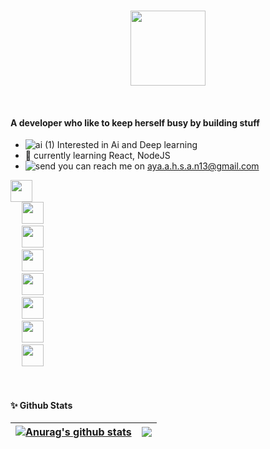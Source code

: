 <br>
<p align="center" >
<img height="120" src="https://user-images.githubusercontent.com/57912134/177364521-8c0ba44f-d860-495f-b2a4-b98b0a02b18a.svg">
</p>

<br>

<h4> A developer who like to keep herself busy by building stuff  </h4>

- ![ai (1)](https://user-images.githubusercontent.com/57912134/177229957-b0ba99c0-a9d8-45e2-9b06-530ae9d6bd83.png) Interested in Ai and Deep learning
- 🌱 currently learning React, NodeJS
-  ![send](https://user-images.githubusercontent.com/57912134/177230333-0ada4e74-f43f-4b1e-a939-ff0c7cfe9c5f.png) you can reach me on aya.a.h.s.a.n13@gmail.com



<code><img height="35" 
           src="https://user-images.githubusercontent.com/57912134/177231821-83a857dc-06dd-43ab-8013-6b0af838bcf8.png">
</code> 
<code><img height="35" 
           src="https://user-images.githubusercontent.com/57912134/177231659-f5f622a2-7631-418a-86f9-e99ae8ec31f9.svg">
</code> 
<code><img height="35" 
           src="https://user-images.githubusercontent.com/57912134/177375297-3026df0a-8976-4cff-aea5-de226cf93163.png">
</code> 
<code><img height="35" 
           src="https://user-images.githubusercontent.com/57912134/177231830-719d7b02-2c00-4cce-bcf1-b6714ae5f98b.png">
</code> 
<code><img height="35" 
           src="https://user-images.githubusercontent.com/57912134/177231850-f9da99ed-e15a-4e1b-b3f9-d3f02c8df13b.png">
</code> 
<code><img height="35" 
           src="https://user-images.githubusercontent.com/57912134/177231858-3b07d118-3d52-453e-83f6-5469ed1363ca.png">
</code> 
<code><img height="35" 
           src="https://user-images.githubusercontent.com/57912134/177231859-6a5bdfa1-6dc8-4866-9cfb-3e31c8188b50.png">
</code> 
<code><img height="35" 
           src="https://user-images.githubusercontent.com/57912134/177375315-7e7b4882-6cb6-429b-9d88-b8b2095e765f.png">
</code>

<br>

<h4>✨ Github Stats</h4>

| <a href="https://github.com/Aya-ah/github-readme-stats"><img align="center" src="https://github-readme-stats.vercel.app/api?username=Aya-ah&theme=tokyonight&show_icons=true" alt="Anurag's github stats" /></a> | <a href="https://github.com/Aya-ah/github-readme-stats"><img align="center" src="https://github-readme-stats.vercel.app/api/top-langs/?username=Aya-ah&layout=compact&theme=tokyonight&hide_border=true" /></a> |
| ------------- | ------------- |
